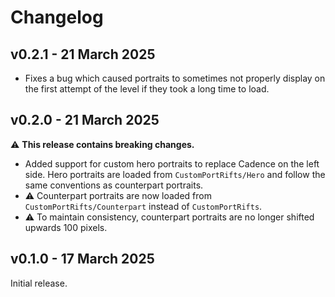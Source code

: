 # Changelog

## v0.2.1 - 21 March 2025
- Fixes a bug which caused portraits to sometimes not properly display on the first attempt of the level if they took a long time to load.

## v0.2.0 - 21 March 2025
⚠️ **This release contains breaking changes.**
- Added support for custom hero portraits to replace Cadence on the left side. Hero portraits are loaded from `CustomPortRifts/Hero` and follow the same conventions as counterpart portraits.
- ⚠️ Counterpart portraits are now loaded from `CustomPortRifts/Counterpart` instead of `CustomPortRifts`.
- ⚠️ To maintain consistency, counterpart portraits are no longer shifted upwards 100 pixels.

## v0.1.0 - 17 March 2025
Initial release.
